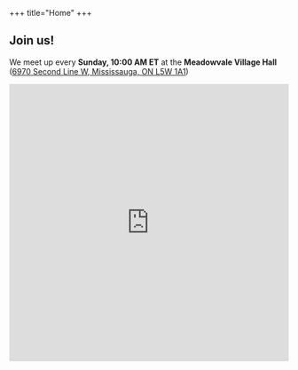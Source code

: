 +++
title="Home"
+++
<style>
	div.images img {
		width: 100%;
		display: flex;
		padding-bottom: 20px;
		justify-content: center;
	}
</style>

## Join us!
We meet up every **Sunday, 10:00 AM ET** at the **Meadowvale Village Hall** ([6970 Second Line W, Mississauga, ON L5W 1A1](https://maps.app.goo.gl/XKzS9MyZTJ3fjJcX7))

<iframe src="https://www.google.com/maps/embed?pb=!1m18!1m12!1m3!1d2888.046553396165!2d-79.72724219999999!3d43.62639!2m3!1f0!2f0!3f0!3m2!1i1024!2i768!4f13.1!3m3!1m2!1s0x882b400fa110144b%3A0x27257da99be35057!2sMeadowvale%20Village%20Hall!5e0!3m2!1sen!2sca!4v1693264218268!5m2!1sen!2sca" width="100%" height="500" style="border:0;" allowfullscreen="" loading="lazy" referrerpolicy="no-referrer-when-downgrade"></iframe>
